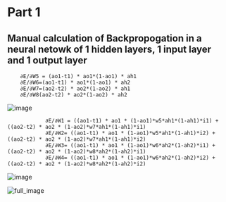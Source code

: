 # Part 1
## Manual calculation of Backpropogation in a neural netowk of 1 hidden layers, 1 input layer and 1 output layer


		∂E/∂W5 = (ao1-t1) * ao1*(1-ao1) * ah1		
		∂E/∂W6=(ao1-t1) * ao1*(1-ao1) * ah2		
		∂E/∂W7=(ao2-t2) * ao2*(1-ao2) * ah1		
		∂E/∂W8(ao2-t2) * ao2*(1-ao2) * ah2		
![image](https://github.com/ksharsha72/ERAV2/assets/90446031/c870e9fb-1560-407d-9a9a-c12f3e8ee8f3)



				∂E/∂W1 = ((ao1-t1) * ao1 * (1-ao1)*w5*ah1*(1-ah1)*i1) + ((ao2-t2) * ao2 * (1-ao2)*w7*ah1*(1-ah1)*i1) 					
				∂E/∂W2= ((ao1-t1) * ao1 * (1-ao1)*w5*ah1*(1-ah1)*i2) + ((ao2-t2) * ao2 * (1-ao2)*w7*ah1*(1-ah1)*i2) 					
				∂E/∂W3= ((ao1-t1) * ao1 * (1-ao1)*w6*ah2*(1-ah2)*i1) + ((ao2-t2) * ao2 * (1-ao2)*w8*ah2*(1-ah2)*i1) 					
				∂E/∂W4= ((ao1-t1) * ao1 * (1-ao1)*w6*ah2*(1-ah2)*i2) + ((ao2-t2) * ao2 * (1-ao2)*w8*ah2*(1-ah2)*i2) 					
![image](https://github.com/ksharsha72/ERAV2/assets/90446031/193c30fe-f74e-4877-8358-275a6b66cdaf)




![full_image](https://github.com/ksharsha72/ERAV2/assets/90446031/125eae51-f70b-47e0-be3a-9c23aa66779b)

